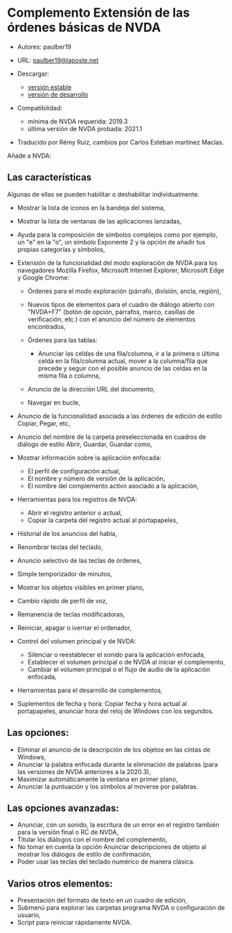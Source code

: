 # Complemento Extensión de las órdenes básicas de NVDA #

* Autores: paulber19
* URL: paulber19@laposte.net
* Descargar:
	* [versión estable][1]
	* [versión de desarrollo][2]
* Compatibilidad:
	* mínima de NVDA requerida: 2019.3
	* última versión de NVDA probada: 2021.1


* Traducido por Rémy Ruiz, cambios por Carlos Esteban martínez Macías.

Añade a NVDA:
## Las características ##

Algunas de ellas se pueden habilitar o deshabilitar individualmente.

* Mostrar la lista de iconos en la bandeja del sistema,
* Mostrar la lista de ventanas de las aplicaciones lanzadas,
* Ayuda para la composición de símbolos complejos como por ejemplo, un "e" en la "o", un símbolo Exponente 2 y la opción de añadir tus propias categorías y símbolos,
* Extensión de la funcionalidad del modo exploración de NVDA para los navegadores Mozilla Firefox, Microsoft Internet Explorer, Microsoft Edge y Google Chrome:

	* Órdenes para el modo exploración (párrafo, división, ancla, región),
	* Nuevos tipos de elementos para el cuadro de diálogo abierto con "NVDA+F7" (botón de opción, párrafos, marco, casillas de verificación, etc.) con el anuncio del número de elementos encontrados,
	* Órdenes para las tablas: 
		* Anunciar las celdas de una fila/columna, ir a la primera o última celda en la fila/columna actual, mover a la columna/fila que precede y seguir con el posible anuncio de las celdas en la misma fila o columna,

	* Anuncio de la dirección URL del documento,
	* Navegar en bucle,
* Anuncio de la funcionalidad asociada a las órdenes de edición de estilo Copiar, Pegar, etc,
*  Anuncio del nombre de la carpeta preseleccionada en cuadros de diálogo de estilo Abrir, Guardar, Guardar como,
* Mostrar información sobre la aplicación enfocada:
	* El perfil de configuración actual,
	* El nombre y número de versión de la aplicación,
	* El nombre del complemento activo asociado a la aplicación,


* Herramientas para los registros de NVDA:
	* Abrir el registro anterior o actual,
	* Copiar la carpeta del registro actual al portapapeles,

* Historial de los anuncios del habla,
* Renombrar teclas del teclado,
* Anuncio selectivo de las teclas de órdenes,
* Simple temporizador de minutos,
* Mostrar los objetos visibles en primer plano,
* Cambio rápido de perfil de voz,
* Remanencia de teclas modificadoras,
* Reiniciar, apagar o ivernar el ordenador,
* Control del volumen principal y de NVDA:
	* Silenciar o reestablecer el sonido para la aplicación enfocada,
	* Establecer el volumen principal o de NVDA al iniciar el complemento,
	* Cambiar el volumen principal o el flujo de audio de la aplicación enfocada,

* Herramientas para el desarrollo de complementos,
* Suplementos de fecha y hora: Copiar fecha y hora actual al portapapeles, anunciar hora del reloj de Windows con los segundos.


## Las opciones: ##

* Eliminar el anuncio de la descripción de los objetos en las cintas de Windows,
* Anunciar la palabra enfocada durante la eliminación de palabras (para las versiones de NVDA anteriores a la 2020.3),
* Maximizar automáticamente la ventana en primer plano,
* Anunciar la puntuación y los símbolos al moverse por palabras.


## Las opciones avanzadas: ##

* Anunciar, con un sonido, la escritura de un error en el registro también para la versión final o RC de NVDA,
* Titular los diálogos con el nombre del complemento,
* No tomar en cuenta la opción Anunciar descripciones de objeto al mostrar los diálogos de estilo de confirmación,
* Poder  usar las teclas del teclado numérico de manera clásica.


## Varios otros elementos: ##

* Presentación del formato de texto en un cuadro de edición,
* Submenú para explorar las carpetas programa NVDA o configuración de usuario,
* Script para reiniciar rápidamente NVDA.


[1]: https://github.com/paulber007/AllMyNVDAAddons/raw/master/NVDAExtensionGlobalPlugin/NVDAExtensionGlobalPlugin-9.8.2.nvda-addon
[2]: https://github.com/paulber007/AllMyNVDAAddons/tree/master/NVDAExtensionGlobalPlugin/dev

